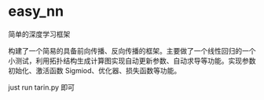 # easy_nn
简单的深度学习框架

构建了一个简易的具备前向传播、反向传播的框架。主要做了一个线性回归的一个小测试，利用拓扑结构生成计算图实现自动更新参数、自动求导等功能。实现参数初始化、激活函数 Sigmiod、优化器、损失函数等功能。

just run tarin.py 即可
